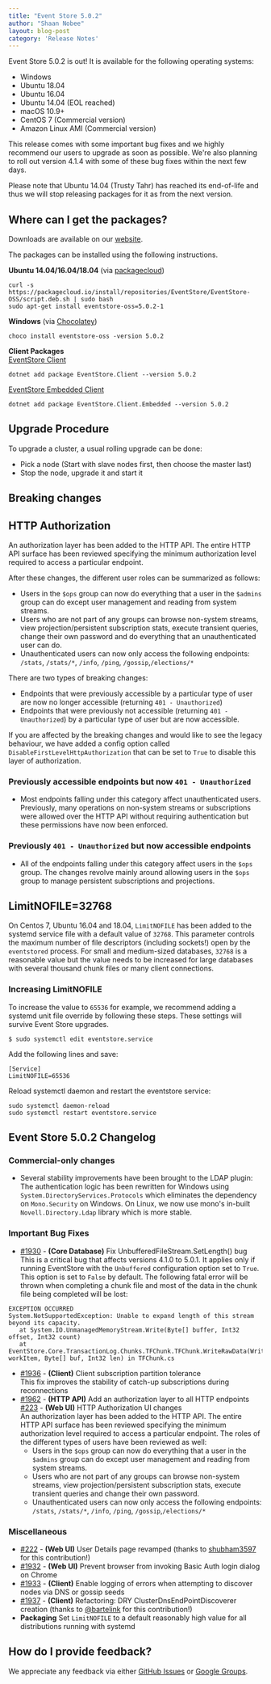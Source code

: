 ```yaml
---
title: "Event Store 5.0.2"
author: "Shaan Nobee"
layout: blog-post
category: 'Release Notes'
---
```

Event Store 5.0.2 is out! It is available for the following operating systems:

- Windows
- Ubuntu 18.04
- Ubuntu 16.04
- Ubuntu 14.04 (EOL reached)
- macOS 10.9+
- CentOS 7 (Commercial version)
- Amazon Linux AMI (Commercial version)

This release comes with some important bug fixes and we highly recommend our users to upgrade as soon as possible. We're also planning to roll out version 4.1.4 with some of these bug fixes within the next few days.

Please note that Ubuntu 14.04 (Trusty Tahr) has reached its end-of-life and thus we will stop releasing packages for it as from the next version.

## Where can I get the packages?

Downloads are available on our [website](https://eventstore.org/downloads/).

The packages can be installed using the following instructions.

**Ubuntu 14.04/16.04/18.04** (via [packagecloud](https://packagecloud.io/EventStore/EventStore-OSS))

```
curl -s https://packagecloud.io/install/repositories/EventStore/EventStore-OSS/script.deb.sh | sudo bash
sudo apt-get install eventstore-oss=5.0.2-1
```

**Windows** (via [Chocolatey](https://chocolatey.org/packages/eventstore-oss/))

```
choco install eventstore-oss -version 5.0.2
```

**Client Packages**  
[EventStore Client](https://www.nuget.org/packages/EventStore.Client/)  
```
dotnet add package EventStore.Client --version 5.0.2
```

[EventStore Embedded Client](https://www.nuget.org/packages/EventStore.Client.Embedded/)  
```
dotnet add package EventStore.Client.Embedded --version 5.0.2
```

## Upgrade Procedure
To upgrade a cluster, a usual rolling upgrade can be done:
- Pick a node (Start with slave nodes first, then choose the master last)
- Stop the node, upgrade it and start it

## Breaking changes
## HTTP Authorization
An authorization layer has been added to the HTTP API. The entire HTTP API surface has been reviewed specifying the minimum authorization level required to access a particular endpoint. 

After these changes, the different user roles can be summarized as follows:
- Users in the `$ops` group can now do everything that a user in the `$admins` group can do except user management and reading from system streams.
- Users who are not part of any groups can browse non-system streams, view projection/persistent subscription stats, execute transient queries, change their own password and do everything that an unauthenticated user can do.
- Unauthenticated users can now only access the following endpoints: `/stats`, `/stats/*`, `/info`, `/ping`, `/gossip`,`/elections/*`

There are two types of breaking changes:
- Endpoints that were previously accessible by a particular type of user are now no longer accessible (returning `401 - Unauthorized`)
- Endpoints that were previously not accessible (returning `401 - Unauthorized`) by a particular type of user but are now accessible.

If you are affected by the breaking changes and would like to see the legacy behaviour, we have added a config option called `DisableFirstLevelHttpAuthorization` that can be set to `True` to disable this layer of authorization.

### Previously accessible endpoints but now `401 - Unauthorized`
- Most endpoints falling under this category affect unauthenticated users. Previously, many operations on non-system streams or subscriptions were allowed over the HTTP API without requiring authentication but these permissions have now been enforced.

### Previously `401 - Unauthorized` but now accessible endpoints
- All of the endpoints falling under this category affect users in the `$ops` group. The changes revolve mainly around allowing users in the `$ops` group to manage persistent subscriptions and projections.

## LimitNOFILE=32768
On Centos 7, Ubuntu 16.04 and 18.04, `LimitNOFILE` has been added to the systemd service file with a default value of `32768`. This parameter controls the maximum number of file descriptors (including sockets!) open by the `eventstored` process. For small and medium-sized databases, `32768` is a reasonable value but the value needs to be increased for large databases with several thousand chunk files or many client connections.

### Increasing LimitNOFILE
To increase the value to `65536` for example, we recommend adding a systemd unit file override by following these steps. These settings will survive Event Store upgrades.
```
$ sudo systemctl edit eventstore.service
```

Add the following lines and save:
```
[Service]
LimitNOFILE=65536
```

Reload systemctl daemon and restart the eventstore service:
```
sudo systemctl daemon-reload
sudo systemctl restart eventstore.service
```

## Event Store 5.0.2 Changelog

### Commercial-only changes
* Several stability improvements have been brought to the LDAP plugin:  
The authentication logic has been rewritten for Windows using `System.DirectoryServices.Protocols` which eliminates the dependency on `Mono.Security` on Windows. On Linux, we now use mono's in-built `Novell.Directory.Ldap` library which is more stable.

### Important Bug Fixes
* [#1930](https://github.com/EventStore/EventStore/pull/1930) - **(Core Database)** Fix UnbufferedFileStream.SetLength() bug  
This is a critical bug that affects versions 4.1.0 to 5.0.1. It applies only if running EventStore with the `Unbuffered` configuration option set to `True`. This option is set to `False` by default. The following fatal error will be thrown when completing a chunk file and most of the data in the chunk file being completed will be lost:
```
EXCEPTION OCCURRED
System.NotSupportedException: Unable to expand length of this stream beyond its capacity.
   at System.IO.UnmanagedMemoryStream.Write(Byte[] buffer, Int32 offset, Int32 count)
   at EventStore.Core.TransactionLog.Chunks.TFChunk.TFChunk.WriteRawData(WriterWorkItem workItem, Byte[] buf, Int32 len) in TFChunk.cs
```
* [#1936](https://github.com/EventStore/EventStore/pull/1936) - **(Client)** Client subscription partition tolerance  
This fix improves the stability of catch-up subscriptions during reconnections
* [#1962](https://github.com/EventStore/EventStore/pull/1962) - **(HTTP API)** Add an authorization layer to all HTTP endpoints  
[#223](https://github.com/EventStore/EventStore.UI/pull/223) - **(Web UI)** HTTP Authorization UI changes  
An authorization layer has been added to the HTTP API. The entire HTTP API surface has been reviewed specifying the minimum authorization level required to access a particular endpoint. The roles of the different types of users have been reviewed as well:
  - Users in the `$ops` group can now do everything that a user in the `$admins` group can do except user management and reading from system streams.
  - Users who are not part of any groups can browse non-system streams, view projection/persistent subscription stats, execute transient queries and change their own password.
  - Unauthenticated users can now only access the following endpoints: `/stats`, `/stats/*`, `/info`, `/ping`, `/gossip`,`/elections/*`

### Miscellaneous
* [#222](https://github.com/EventStore/EventStore.UI/pull/222) - **(Web UI)** User Details page revamped (thanks to [shubham3597](https://github.com/shubham3597) for this contribution!)
* [#1932](https://github.com/EventStore/EventStore/pull/1932) - **(Web UI)** Prevent browser from invoking Basic Auth login dialog on Chrome
* [#1933](https://github.com/EventStore/EventStore/pull/1933) - **(Client)** Enable logging of errors when attempting to discover nodes via DNS or gossip seeds
* [#1937](https://github.com/EventStore/EventStore/pull/1937) - **(Client)** Refactoring: DRY ClusterDnsEndPointDiscoverer creation (thanks to [@bartelink](https://github.com/bartelink) for this contribution!)
* **Packaging** Set `LimitNOFILE` to a default reasonably high value for all distributions running with systemd


## How do I provide feedback?

We appreciate any feedback via either [GitHub Issues](https://github.com/EventStore/EventStore) or [Google Groups](https://groups.google.com/forum/#!forum/event-store).